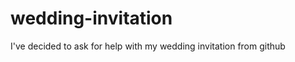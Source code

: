 wedding-invitation
==================

I've decided to ask for help with my wedding invitation from github